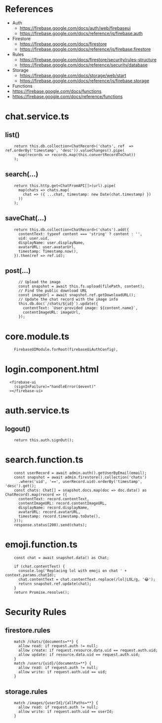 # References

* Auth
  * https://firebase.google.com/docs/auth/web/firebaseui
  * https://firebase.google.com/docs/reference/js/firebase.auth
* Firestore
  * https://firebase.google.com/docs/firestore
  * https://firebase.google.com/docs/reference/js/firebase.firestore
* Rules
  * https://firebase.google.com/docs/firestore/security/rules-structure
  * https://firebase.google.com/docs/reference/security/database
* Storage
  * https://firebase.google.com/docs/storage/web/start
  * https://firebase.google.com/docs/reference/js/firebase.storage
*  Functions
  * https://firebase.google.com/docs/functions
  * https://firebase.google.com/docs/reference/functions


# chat.service.ts

## list()

```
    return this.db.collection<ChatRecord>('chats', ref  => ref.orderBy('timestamp', 'desc')).valueChanges().pipe(
      map(records => records.map(this.convertRecordToChat))
    );
```
## search(...)

```
    return this.http.get<ChatFromAPI[]>(url).pipe(
      map(chats => chats.map(
        chat => ({ ...chat, timestamp: new Date(chat.timestamp) })
      ))
    );
```

## saveChat(...)

```
    return this.db.collection<ChatRecord>('chats').add({
      contentText: typeof content === 'string' ? content : '',
      uid: user.uid,
      displayName: user.displayName,
      avatarURL: user.avatarUrl,
      timestamp: Timestamp.now(),
    }).then(ref => ref.id);
```

## post(...)

```
      // Upload the image
      const snapshot = await this.fs.upload(filePath, content);
      // Find the public download URL
      const imageUrl = await snapshot.ref.getDownloadURL();
      // Update the chat record with the image info
      this.db.doc(`/chats/${id}`).update({
        contentText: `User-provided image: ${content.name}`,
        contentImageURL: imageUrl,
      });
```

# core.module.ts

```
    FirebaseUIModule.forRoot(firebaseUiAuthConfig),
```

# login.component.html

```
  <firebase-ui
    (signInFailure)="handleError($event)"
  ></firebase-ui>
```

# auth.service.ts

## logout()

```
    return this.auth.signOut();
```

# search.function.ts

```
    const userRecord = await admin.auth().getUserByEmail(email);
    const snapshot = await admin.firestore().collection('chats')
      .where('uid', '==', userRecord.uid).orderBy('timestamp', 'desc').get();
    const chats: Chat[] = snapshot.docs.map(doc => doc.data() as ChatRecord).map(record => ({
      contentText: record.contentText,
      contentImageURL: record.contentImageURL,
      displayName: record.displayName,
      avatarURL: record.avatarURL,
      timestamp: record.timestamp.toDate(),
    }));
    response.status(200).send(chats);
```

# emoji.function.ts

```
    const chat = await snapshot.data() as Chat;

    if (chat.contentText) {
      console.log('Replacing lol with emoji on chat ' + context.params.chatId);
      chat.contentText = chat.contentText.replace(/lol|LOL/g, '😂');
      return snapshot.ref.update(chat);
    }
    return Promise.resolve();
```

# Security Rules

## firestore.rules

```
    match /chats/{documents=**} {
      allow read: if request.auth != null;
      allow create: if request.resource.data.uid == request.auth.uid;
      allow update: if resource.data.uid == request.auth.uid;
    }
    match /users/{uid}/{documents=**} {
      allow read: if request.auth != null;
      allow write: if request.auth.uid == uid;
    }
```

## storage.rules

```
    match /images/{userId}/{allPaths=**} {
      allow read: if request.auth != null;
      allow write: if request.auth.uid == userId;
    }
```
